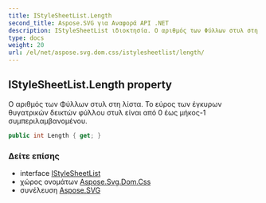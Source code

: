 ```yaml
---
title: IStyleSheetList.Length
second_title: Aspose.SVG για Αναφορά API .NET
description: IStyleSheetList ιδιοκτησία. Ο αριθμός των Φύλλων στυλ στη λίστα. Το εύρος των έγκυρων θυγατρικών δεικτών φύλλου στυλ είναι από 0 έως μήκος1 συμπεριλαμβανομένου.
type: docs
weight: 20
url: /el/net/aspose.svg.dom.css/istylesheetlist/length/
---
```

## IStyleSheetList.Length property

Ο αριθμός των Φύλλων στυλ στη λίστα. Το εύρος των έγκυρων θυγατρικών δεικτών φύλλου στυλ είναι από 0 έως μήκος-1 συμπεριλαμβανομένου.

```csharp
public int Length { get; }
```

### Δείτε επίσης

* interface [IStyleSheetList](../)
* χώρος ονομάτων [Aspose.Svg.Dom.Css](../../istylesheetlist/)
* συνέλευση [Aspose.SVG](../../../)


